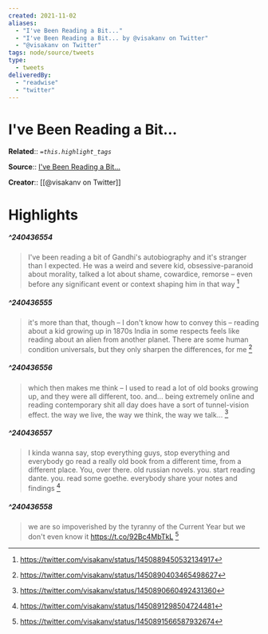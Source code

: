 ```yaml
---
created: 2021-11-02
aliases:
  - "I've Been Reading a Bit..."
  - "I've Been Reading a Bit... by @visakanv on Twitter"
  - "@visakanv on Twitter"
tags: node/source/tweets
type:
  - tweets
deliveredBy:
  - "readwise"
  - "twitter"
---
```

# I've Been Reading a Bit...

**Related**:: 
*`=this.highlight_tags`*

**Source**:: [I've Been Reading a Bit...](https://twitter.com/visakanv/status/1450889450532134917)

**Creator**:: [[@visakanv on Twitter]]

# Highlights
##### ^240436554
  
> I've been reading a bit of Gandhi's autobiography and it's stranger than I expected. He was a weird and severe kid, obsessive-paranoid about morality, talked a lot about shame, cowardice, remorse – even before any significant event or context shaping him in that way 
  [^240436554]

[^240436554]:  https://twitter.com/visakanv/status/1450889450532134917

##### ^240436555
  
> it's more than that, though – I don't know how to convey this – reading about a kid growing up in 1870s India in some respects feels like reading about an alien from another planet. There are some human condition universals, but they only sharpen the differences, for me 
  [^240436555]

[^240436555]:  https://twitter.com/visakanv/status/1450890403465498627

##### ^240436556
  
> which then makes me think – I used to read a lot of old books growing up, and they were all different, too. and... being extremely online and reading contemporary shit all day does have a sort of tunnel-vision effect. the way we live, the way we think, the way we talk... 
  [^240436556]

[^240436556]:  https://twitter.com/visakanv/status/1450890660492431360

##### ^240436557
  
> I kinda wanna say, stop everything guys, stop everything and everybody go read a really old book from a different time, from a different place. You, over there. old russian novels. you. start reading dante. you. read some goethe. everybody share your notes and findings 
  [^240436557]

[^240436557]:  https://twitter.com/visakanv/status/1450891298504724481

##### ^240436558
  
> we are so impoverished by the tyranny of the Current Year but we don't even know it https://t.co/92Bc4MbTkL 
  [^240436558]

[^240436558]:  https://twitter.com/visakanv/status/1450891566587932674

